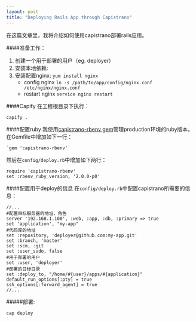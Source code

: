 ```yaml
---
layout: post
title: "Deploying Rails App through Capistrano"
---
```

在这篇文章里，我将介绍如何使用capistrano部署rails应用。

####准备工作：
1. 创建一个用于部署的用户（eg. deployer）
2. 安装本地依赖:
3. 安装配置nginx: `yum install nginx`
	+ config nginx `ln -s /path/to/app/config/nginx.conf /etc/nginx/nginx.conf`
	+ restart nginx `service nginx restart`
	
####Capify
在工程根目录下执行：

	capify .
	
####配置ruby
我使用[capistrano-rbenv gem](https://github.com/yyuu/capistrano-rbenv)管理production环境的ruby版本，在Gemfile中增加如下一行：

	`gem 'capistrano-rbenv'`
	
然后在`config/deploy.rb`中增加如下两行：

	require 'capistrano-rbenv'
	set :rbenv_ruby_version, '2.0.0-p0'


####配置用于deploy的信息
在`config/deploy.rb`中配置capistrano所需要的信息：

	//...
	#配置目标服务器的地址，角色
	server '192.168.1.100', :web, :app, :db, :primary => true
	set 'application', "my-app"
	#代码库的地址
	set :repository, 'deployer@github.com:my-app.git'
	set :branch, 'master'
	set :scm, :git
	set :user_sudo, false
	#用于部署的用户
	set :user, 'deployer'
	#部署的目标目录
	set :deploy_to, "/home/#{user}/apps/#{application}"
	default_run_options[:pty] = true
	ssh_options[:forward_agent] = true
	//...

#####部署:
	
	cap deploy

